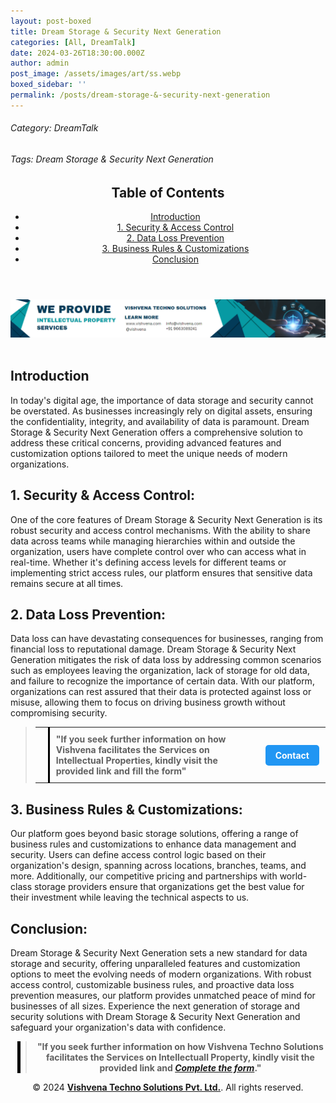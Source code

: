 ```yaml
---
layout: post-boxed
title: Dream Storage & Security Next Generation
categories: [All, DreamTalk]
date: 2024-03-26T18:30:00.000Z
author: admin
post_image: /assets/images/art/ss.webp
boxed_sidebar: ''
permalink: /posts/dream-storage-&-security-next-generation
---
```


###### Category: DreamTalk

###### Tags: Dream Storage & Security Next Generation

<html lang="en">
<head>
    <meta charset="UTF-8">
    <meta name="viewport" content="width=device-width, initial-scale=1.0">
    <title><h1>Dream Storage & Security Next Generation</h1></title>
    <meta name="description" content="Protect your data with Dream Storage & Security Next Generation. Control access, prevent data loss, and customize security measures for unmatched peace of mind.">
</head>
<body>
   <header>
	<h2>Table of Contents</h2>
       <nav>
			<ul>
				<li><a href="#introduction">Introduction</a></li>
				<li><a href="#1">1. Security & Access Control</a></li>
				<li><a href="#2">2. Data Loss Prevention</a></li>
				<li><a href="#3">3. Business Rules & Customizations</a></li>
				<li><a href="#4">Conclusion</a></li>
			</ul>
		</nav>
	</header>

<a href="/contact">
  <img src="/assets/images/art/ip ads a.webp" alt="inlinead" style="max-width:100%; height:auto;">
</a>
<br><br>

<article>
    <section id="introduction">
        <h2>Introduction</h2>
        <p>In today's digital age, the importance of data storage and security cannot be overstated. As businesses increasingly rely on digital assets, ensuring the confidentiality, integrity, and availability of data is paramount. Dream Storage & Security Next Generation offers a comprehensive solution to address these critical concerns, providing advanced features and customization options tailored to meet the unique needs of modern organizations.</p>
	</section>

<section id="1">
	<h2>1. Security & Access Control:</h2>
<p>One of the core features of Dream Storage & Security Next Generation is its robust security and access control mechanisms. With the ability to share data across teams while managing hierarchies within and outside the organization, users have complete control over who can access what in real-time. Whether it's defining access levels for different teams or implementing strict access rules, our platform ensures that sensitive data remains secure at all times.</p>
</section>

<section id="2">
	<h2>2. Data Loss Prevention:</h2>
<p>Data loss can have devastating consequences for businesses, ranging from financial loss to reputational damage. Dream Storage & Security Next Generation mitigates the risk of data loss by addressing common scenarios such as employees leaving the organization, lack of storage for old data, and failure to recognize the importance of certain data. With our platform, organizations can rest assured that their data is protected against loss or misuse, allowing them to focus on driving business growth without compromising security.</p>
</section>

<blockquote style="position:relative;">
 <table style="border-collapse: collapse; width: 100%;">
    <tr>
      <td style="border-right: 3px solid black; padding: 10px; width: auto;">
        <!-- Vertical line -->
      </td>
      <td style="padding: 10px; width: auto;">
        <b style="font-size:1em;">"If you seek further information on how Vishvena facilitates the Services on Intellectual Properties, kindly visit the provided link and fill the form"</b>
      </td>
      <td style="padding: 10px; width: auto;">
        <a href="/contact" style="display: inline-block; background-color: #2196F3; color: white; padding: 8px 16px; text-decoration: none; border-radius: 5px; font-weight: bold;">Contact</a>
      </td>
    </tr>
  </table>
  </blockquote>

<section id="3">
	<h2>3. Business Rules & Customizations:</h2>
<p>Our platform goes beyond basic storage solutions, offering a range of business rules and customizations to enhance data management and security. Users can define access control logic based on their organization's design, spanning across locations, branches, teams, and more. Additionally, our competitive pricing and partnerships with world-class storage providers ensure that organizations get the best value for their investment while leaving the technical aspects to us.</p>
</section>

<section id="4">
	<h2>Conclusion:</h2>
<p>Dream Storage & Security Next Generation sets a new standard for data storage and security, offering unparalleled features and customization options to meet the evolving needs of modern organizations. With robust access control, customizable business rules, and proactive data loss prevention measures, our platform provides unmatched peace of mind for businesses of all sizes. Experience the next generation of storage and security solutions with Dream Storage & Security Next Generation and safeguard your organization's data with confidence.</p>
</section>

</article>

<center><blockquote style="position:relative;">
<p><b style="font-size:1em;">"If you seek further information on how Vishvena Techno Solutions facilitates the Services on Intellectuall Property, kindly visit the provided link and <a href="/contact"><i>Complete the form</i></a>."</b></p>
<div style="position:absolute; top:0; bottom:0; left:-15px; border-left:5px solid black;"></div>
</blockquote></center>

<footer>
<center><p>&copy; 2024 <a href="https://vishvena.com"><b>Vishvena Techno Solutions Pvt. Ltd.</b></a>. All rights reserved.</p></center>

</footer>
</body>
</html>
